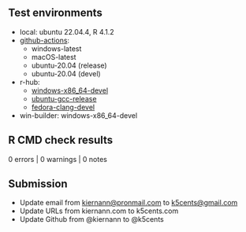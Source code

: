 ## Test environments

* local: ubuntu 22.04.4, R 4.1.2
* [github-actions][gh_act]:
    * windows-latest
    * macOS-latest
    * ubuntu-20.04 (release)
    * ubuntu-20.04 (devel)
* r-hub: 
    * [windows-x86_64-devel][rhub_win]
    * [ubuntu-gcc-release][rhub_ubu]
    * [fedora-clang-devel][rhub_fed]
* win-builder: windows-x86_64-devel

## R CMD check results

0 errors | 0 warnings | 0 notes

## Submission

* Update email from kiernann@pronmail.com to k5cents@gmail.com
* Update URLs from kiernann.com to k5cents.com
* Update Github from @kiernann to @k5cents

<!-- links: start -->
[gh_act]: https://github.com/k5cents/gluedown/actions
[rhub_win]: https://builder.r-hub.io/status/k5_0.0.5.tar.gz-fe4507f92e784b6daebe78ca907525be
[rhub_ubu]: https://builder.r-hub.io/status/k5_0.0.5.tar.gz-3169c9c34dd94873b98969f409166dfb
[rhub_fed]: https://builder.r-hub.io/status/k5_0.0.5.tar.gz-79dfff34324542c5a3b041e92dd40759
<!-- links: end -->
